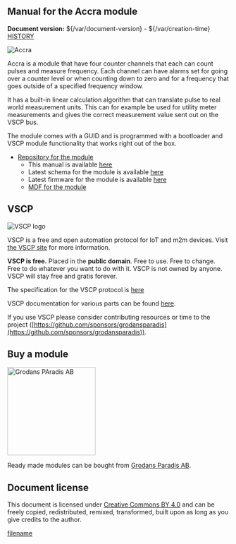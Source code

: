 
## Manual for the Accra module

**Document version:** ${/var/document-version} - ${/var/creation-time}
[HISTORY](./history.md)


![Accra](/images/accra3.png)

Accra is a module that have four counter channels that each can count
pulses and measure frequency. Each channel can have alarms set for going
over a counter level or when counting down to zero and for a frequency
that goes outside of a specified frequency window.

It has a built-in linear calculation algorithm that can translate pulse
to real world measurement units. This can for example be used for
utility meter measurements and gives the correct measurement value sent
out on the VSCP bus.

The module comes with a GUID and is programmed with a bootloader and
VSCP module functionality that works right out of the box.

* [Repository for the module](https://github.com/grodansparadis/can4vscp-accra)
  * This manual is available [here](https://grodansparadis.github.io/can4vscp-accra/)
  * Latest schema for the module is available [here](https://github.com/grodansparadis/can4vscp-accra/tree/master/eagle)
  * Latest firmware for the module is available [here](https://github.com/grodansparadis/can4vscp-accra/tree/master/firmware)
  * [MDF for the module](https://github.com/grodansparadis/can4vscp-accra/tree/master/mdf)


## VSCP

![VSCP logo](./images/logo_100.png)

VSCP is a free and open automation protocol for IoT and m2m devices. Visit [the VSCP site](https://www.vscp.org) for more information.

**VSCP is free.** Placed in the **public domain**. Free to use. Free to change. Free to do whatever you want to do with it. VSCP is not owned by anyone. VSCP will stay free and gratis forever.

The specification for the VSCP protocol is [here](https://docs.vscp.org) 

VSCP documentation for various parts can be found [here](https://docs.vscp.org/).

If you use VSCP please consider contributing resources or time to the project ([https://github.com/sponsors/grodansparadis](https://github.com/sponsors/grodansparadis)).

## Buy a module

<img src="./images/grodan_logo.png" alt="Grodans PAradis AB" width="200"/>

Ready made modules can be bought from [Grodans Paradis AB](https://www.grodansparadis.com).

## Document license

This document is licensed under [Creative Commons BY 4.0](https://creativecommons.org/licenses/by/4.0/) and can be freely copied, redistributed, remixed, transformed, built upon as long as you give credits to the author.



[filename](./bottom-copyright.md ':include')
